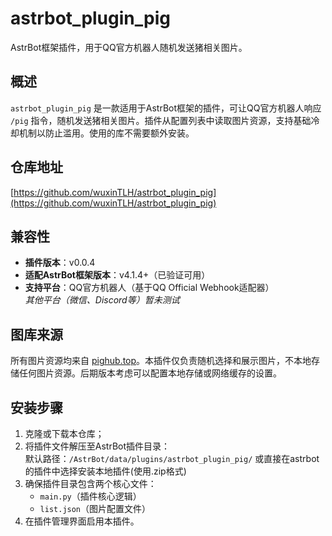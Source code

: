 # astrbot_plugin_pig

AstrBot框架插件，用于QQ官方机器人随机发送猪相关图片。

## 概述

`astrbot_plugin_pig` 是一款适用于AstrBot框架的插件，可让QQ官方机器人响应 `/pig` 指令，随机发送猪相关图片。插件从配置列表中读取图片资源，支持基础冷却机制以防止滥用。使用的库不需要额外安装。

## 仓库地址

[https://github.com/wuxinTLH/astrbot_plugin_pig](https://github.com/wuxinTLH/astrbot_plugin_pig)

## 兼容性

- **插件版本**：v0.0.4
- **适配AstrBot框架版本**：v4.1.4+（已验证可用）
- **支持平台**：QQ官方机器人（基于QQ Official Webhook适配器）  
  *其他平台（微信、Discord等）暂未测试*

## 图库来源

所有图片资源均来自 [pighub.top](http://pighub.top)。本插件仅负责随机选择和展示图片，不本地存储任何图片资源。后期版本考虑可以配置本地存储或网络缓存的设置。

## 安装步骤

1. 克隆或下载本仓库；
2. 将插件文件解压至AstrBot插件目录：  
   默认路径：`/AstrBot/data/plugins/astrbot_plugin_pig/`
   或直接在astrbot的插件中选择安装本地插件(使用.zip格式)
3. 确保插件目录包含两个核心文件：  
   - `main.py`（插件核心逻辑）
   - `list.json`（图片配置文件）
4. 在插件管理界面启用本插件。


